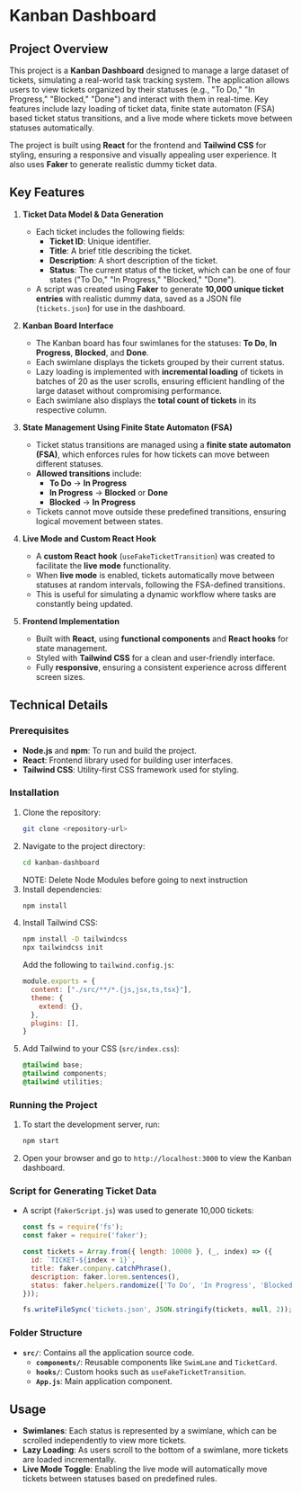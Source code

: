 # Kanban Dashboard

## Project Overview
This project is a **Kanban Dashboard** designed to manage a large dataset of tickets, simulating a real-world task tracking system. The application allows users to view tickets organized by their statuses (e.g., "To Do," "In Progress," "Blocked," "Done") and interact with them in real-time. Key features include lazy loading of ticket data, finite state automaton (FSA) based ticket status transitions, and a live mode where tickets move between statuses automatically.

The project is built using **React** for the frontend and **Tailwind CSS** for styling, ensuring a responsive and visually appealing user experience. It also uses **Faker** to generate realistic dummy ticket data.

## Key Features

1. **Ticket Data Model & Data Generation**
   - Each ticket includes the following fields:
     - **Ticket ID**: Unique identifier.
     - **Title**: A brief title describing the ticket.
     - **Description**: A short description of the ticket.
     - **Status**: The current status of the ticket, which can be one of four states ("To Do," "In Progress," "Blocked," "Done").
   - A script was created using **Faker** to generate **10,000 unique ticket entries** with realistic dummy data, saved as a JSON file (`tickets.json`) for use in the dashboard.

2. **Kanban Board Interface**
   - The Kanban board has four swimlanes for the statuses: **To Do**, **In Progress**, **Blocked**, and **Done**.
   - Each swimlane displays the tickets grouped by their current status.
   - Lazy loading is implemented with **incremental loading** of tickets in batches of 20 as the user scrolls, ensuring efficient handling of the large dataset without compromising performance.
   - Each swimlane also displays the **total count of tickets** in its respective column.

3. **State Management Using Finite State Automaton (FSA)**
   - Ticket status transitions are managed using a **finite state automaton (FSA)**, which enforces rules for how tickets can move between different statuses.
   - **Allowed transitions** include:
     - **To Do** → **In Progress**
     - **In Progress** → **Blocked** or **Done**
     - **Blocked** → **In Progress**
   - Tickets cannot move outside these predefined transitions, ensuring logical movement between states.

4. **Live Mode and Custom React Hook**
   - A **custom React hook** (`useFakeTicketTransition`) was created to facilitate the **live mode** functionality.
   - When **live mode** is enabled, tickets automatically move between statuses at random intervals, following the FSA-defined transitions.
   - This is useful for simulating a dynamic workflow where tasks are constantly being updated.

5. **Frontend Implementation**
   - Built with **React**, using **functional components** and **React hooks** for state management.
   - Styled with **Tailwind CSS** for a clean and user-friendly interface.
   - Fully **responsive**, ensuring a consistent experience across different screen sizes.

## Technical Details

### Prerequisites
- **Node.js** and **npm**: To run and build the project.
- **React**: Frontend library used for building user interfaces.
- **Tailwind CSS**: Utility-first CSS framework used for styling.

### Installation
1. Clone the repository:
   ```sh
   git clone <repository-url>
   ```
2. Navigate to the project directory:
   ```sh
   cd kanban-dashboard
   ```
   NOTE: Delete Node Modules before going to next instruction
3. Install dependencies:
   ```sh
   npm install
   ```
4. Install Tailwind CSS:
   ```sh
   npm install -D tailwindcss
   npx tailwindcss init
   ```
   Add the following to `tailwind.config.js`:
   ```js
   module.exports = {
     content: ["./src/**/*.{js,jsx,ts,tsx}"],
     theme: {
       extend: {},
     },
     plugins: [],
   }
   ```
5. Add Tailwind to your CSS (`src/index.css`):
   ```css
   @tailwind base;
   @tailwind components;
   @tailwind utilities;
   ```

### Running the Project
1. To start the development server, run:
   ```sh
   npm start
   ```
2. Open your browser and go to `http://localhost:3000` to view the Kanban dashboard.

### Script for Generating Ticket Data
- A script (`fakerScript.js`) was used to generate 10,000 tickets:
   ```js
   const fs = require('fs');
   const faker = require('faker');

   const tickets = Array.from({ length: 10000 }, (_, index) => ({
     id: `TICKET-${index + 1}`,
     title: faker.company.catchPhrase(),
     description: faker.lorem.sentences(),
     status: faker.helpers.randomize(['To Do', 'In Progress', 'Blocked', 'Done']),
   }));

   fs.writeFileSync('tickets.json', JSON.stringify(tickets, null, 2));
   ```

### Folder Structure
- **`src/`**: Contains all the application source code.
  - **`components/`**: Reusable components like `SwimLane` and `TicketCard`.
  - **`hooks/`**: Custom hooks such as `useFakeTicketTransition`.
  - **`App.js`**: Main application component.

## Usage
- **Swimlanes**: Each status is represented by a swimlane, which can be scrolled independently to view more tickets.
- **Lazy Loading**: As users scroll to the bottom of a swimlane, more tickets are loaded incrementally.
- **Live Mode Toggle**: Enabling the live mode will automatically move tickets between statuses based on predefined rules.
